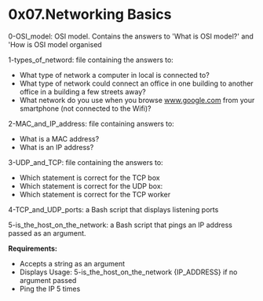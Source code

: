 # 0x07.Networking Basics

0-OSI_model: OSI model. Contains the answers to 'What is OSI model?' and 'How is OSI model organised

1-types_of_netword: file containing the answers to:
- What type of network a computer in local is connected to?
- What type of network could connect an office in one building to another office in a building a few streets away?
- What network do you use when you browse www.google.com from your smartphone (not connected to the Wifi)?

2-MAC_and_IP_address: file containing answers to:
	
  - What is a MAC address?
  - What is an IP address?

3-UDP_and_TCP: file containing the answers to:
	
- Which statement is correct for the TCP box
- Which statement is correct for the UDP box:
- Which statement is correct for the TCP worker

4-TCP_and_UDP_ports: a Bash script that displays listening ports

5-is_the_host_on_the_network: a Bash script that pings an IP address passed as an argument.
	
 __Requirements:__
	
- Accepts a string as an argument
- Displays Usage: 5-is_the_host_on_the_network {IP_ADDRESS} if no argument passed
- Ping the IP 5 times
